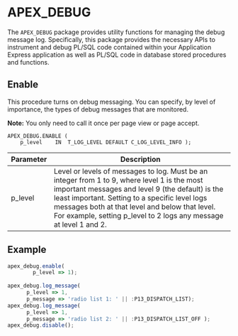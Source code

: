 # APEX_DEBUG
The `APEX_DEBUG` package provides utility functions for managing the debug message log. 
Specifically, this package provides the necessary APIs to instrument and debug PL/SQL code contained within your 
Application Express application as well as PL/SQL code in database stored procedures and functions.

## Enable
This procedure turns on debug messaging. You can specify, by level of importance, the types of debug messages that are monitored.

**Note:** You only need to call it once per page view or page accept.
```
APEX_DEBUG.ENABLE (
    p_level    IN  T_LOG_LEVEL DEFAULT C_LOG_LEVEL_INFO );
```
| Parameter | Description |
|---|---|
| p_level | Level or levels of messages to log. Must be an integer from 1 to 9, where level 1 is the most important messages and level 9 (the default) is the least important. Setting to a specific level logs messages both at that level and below that level. For example, setting p_level to 2 logs any message at level 1 and 2. |

## Example
```javascript
apex_debug.enable(
        p_level => 1);
        
apex_debug.log_message(
      p_level => 1,
      p_message => 'radio list 1: ' || :P13_DISPATCH_LIST);
apex_debug.log_message(
      p_level => 1,
      p_message => 'radio list 2: ' || :P13_DISPATCH_LIST_OFF );
apex_debug.disable();
```
